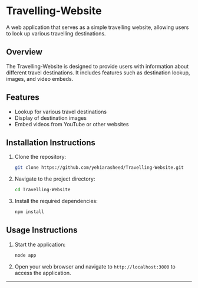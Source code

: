 # Travelling-Website

A web application that serves as a simple travelling website, allowing users to look up various travelling destinations.

## Overview
The Travelling-Website is designed to provide users with information about different travel destinations. It includes features such as destination lookup, images, and video embeds.

## Features
- Lookup for various travel destinations
- Display of destination images
- Embed videos from YouTube or other websites

## Installation Instructions
1. Clone the repository:
   
    ```sh
    git clone https://github.com/yehiarasheed/Travelling-Website.git
    ```
3. Navigate to the project directory:
   
    ```sh
    cd Travelling-Website
    ```
4. Install the required dependencies:
   
    ```sh
    npm install
    ```

## Usage Instructions
1. Start the application:
   
    ```sh
    node app
    ```
3. Open your web browser and navigate to `http://localhost:3000` to access the application.

---

